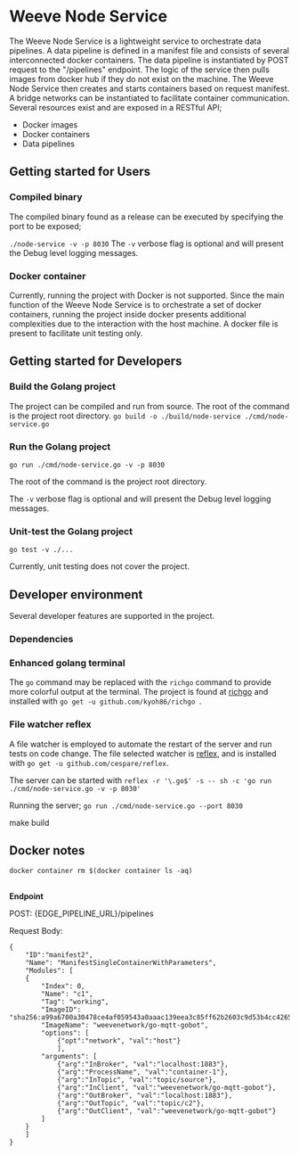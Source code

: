 # Weeve Node Service
The Weeve Node Service is a lightweight service to orchestrate data pipelines. A data pipeline is defined in a manifest file and consists of several interconnected docker containers. The data pipeline is instantiated by POST request to the "/pipelines" endpoint. The logic of the service then pulls images from docker hub if they do not exist on the machine. The Weeve Node Service then creates and starts containers based on request manifest. A bridge networks can be instantiated to facilitate container communication. Several resources exist and are exposed in a RESTful API;
- Docker images
- Docker containers
- Data pipelines

## Getting started for Users

### Compiled binary
The compiled binary found as a release can be executed by specifying the port to be exposed;

`./node-service -v -p 8030`
The `-v` verbose flag is optional and will present the Debug level logging messages.

### Docker container
Currently, running the project with Docker is not supported. Since the main function of the Weeve Node Service is to orchestrate a set of docker containers, running the project inside docker presents additional complexities due to the interaction with the host machine. A docker file is present to facilitate unit testing only.


## Getting started for Developers

### Build the Golang project
The project can be compiled and run from source. The root of the command is the project root directory.
`go build -o ./build/node-service ./cmd/node-service.go`

### Run the Golang project
`go run ./cmd/node-service.go -v -p 8030`

The root of the command is the project root directory.

The `-v` verbose flag is optional and will present the Debug level logging messages.

### Unit-test the Golang project

`go test -v ./...`

Currently, unit testing does not cover the project.

## Developer environment

Several developer features are supported in the project.

### Dependencies

### Enhanced golang terminal
The `go` command may be replaced with the `richgo` command to provide more colorful output at the terminal. The project is found at [richgo](https://github.com/kyoh86/richgo) and installed with `go get -u github.com/kyoh86/richgo
`.
### File watcher reflex

A file watcher is employed to automate the restart of the server and run tests on code change.
The file selected watcher is [reflex](https://github.com/cespare/reflex), and is installed with `go get -u github.com/cespare/reflex`.

The server can be started with
`reflex -r '\.go$' -s -- sh -c 'go run ./cmd/node-service.go -v -p 8030'`

Running the server;
`go run ./cmd/node-service.go --port 8030`

make build

## Docker notes
`docker container rm $(docker container ls -aq)   `


##
**Endpoint**

POST: {EDGE_PIPELINE_URL}/pipelines

Request Body:

```
{
    "ID":"manifest2",
	"Name": "ManifestSingleContainerWithParameters",
	"Modules": [
    {
		"Index": 0,
		"Name": "c1",
		"Tag": "working",
		"ImageID": "sha256:a99a6700a30478ce4af059543a0aaac139eea3c85ff62b2603c9d53b4cc42657",
		"ImageName": "weevenetwork/go-mqtt-gobot",
        "options": [
            {"opt":"network", "val":"host"}
            ],
        "arguments": [
            {"arg":"InBroker", "val":"localhost:1883"},
            {"arg":"ProcessName", "val":"container-1"},
            {"arg":"InTopic", "val":"topic/source"},
            {"arg":"InClient", "val":"weevenetwork/go-mqtt-gobot"},
            {"arg":"OutBroker", "val":"localhost:1883"},
            {"arg":"OutTopic", "val":"topic/c2"},
            {"arg":"OutClient", "val":"weevenetwork/go-mqtt-gobot"}
        ]
	}
    ]
}
```

